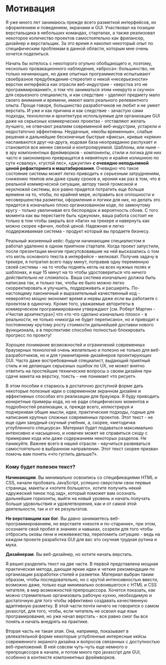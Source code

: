 # Мотивация

Я уже много лет занимаюсь прежде всего разметкой интерфейсов, их оформлением и поведением, экранами и GUI. Участвовал на позиции верстальщика в небольших командах, стартапах, а также реализовал некоторое количество проектов самостоятельно как фрилансер, дизайнер и верстальщик. За это время я накопил некоторый опыт по специфическим проблемам в данной области, которым мне очень хочется поделиться.

Начать бы хотелось с некоторого огульно обобщающего и, поэтому, несколько провакационного наблюдения, «вброса»: большинство, не только начинающих, но даже опытных программистов испытывают своебразное предубеждение-стереотип о некой «несерьезности» верстки интерфейса как отрасли веб-индустрии - «верстка это не программирование!», о том что заниматься этим «некруто и скучно» для серьезного специалиста, и как следствие - уделяют предмету мало своего внимания и времени, имеют мало реального релевантного опыта. Проще говоря, большинство разработчиков не любит и не умеет верстать. И уже и как причина и как следствие - зачастую сами подходы, технологии и архитектура используемые для организации GUI даже на серьезных коммерческих проектах - отставляют желать лучшего, не отвечают реалиям современной веб-индустрии, устарели и недостаточно эффективны. Неудачные, «якобы временные», слабые решения и дальнейшие бесконечные быстрые «фиксы», кривые «кряки» наслаиваются друг-на-друга, кодовая база неоправданно распухает и становится все менее связной и контролируемой. Шаблоны, или ныне - в эру компонентных фреймворков - компоненты, стили и логика для них часто и закономерно превращатся в невнятную и крайне излишнюю по сути «свалку», «густой лес», «джунгли» **с очевидно неподьемной ценой рефакторинга и маштабирования**. Очевидно что такое состояние системы может легко приводить к серьезным затруднениям, снижению темпов или даже срыву сроков и, ирония как раз в том, что в реальной коммерческой ситуации, автору такой громозкой и неуклюжей системы, все равно придется потратить еще больше времени на то, чтобы, по крайней мере, исправить все оплошности и несовершенства разметки, оформления и логики для них, но делать это придется в изначально плохо организованном коде, по замкнутому кругу - только увеличивая его беспорядок и вероятность сбоев. С того момента как вы перестаете быть «джуном», ваша работа состоит не только в том чтобы закрыть все «баги» на трекере и навернуть как можно скорее «фичи», любой ценой. Надежная и легко поддерживаемая система - продукт который вы продаете бизнесу.

Реальный жизненный кейс: будучи начинающим специалистом я работал удаленно в одном приятном стартапе. Когда проект запустили, после презентации многие присутсвовавшие на ней высказались о том что кегль основного текста в интерфейсе - мелковат. Получив задачу в трекере, я потратил всего пару минут, поправив одну переменную своей системы - на то чтобы поднять кегль на всех нужных полях и шаблонах, и еще 15 минут на то чтобы удостовериться что _ничего действительно не сломалось_. Ваша система изначально должна быть написана так, и только так, чтобы ее было можно легко скорректировать и улучшить, поддерживать и расширять. По-настоящему лаконичный и выразительный качественный код - невероятно мощно экономит время и нервы даже если вы работаете с проектом в одиночку. Кроме того, уважаемые авторитеты в коммерческом программировании утверждают [см. Роберт Мартин - «Чистая архитектура»] что «то что сделано изначально плохо» - в реальности, не только «никогда не будет переписано», но и приводит к постоянному крутому росту стоимости дальнейшей доставки нового функционала, а в перспективе способно полностью блокировать прогресс по проекту!

Хорошее понимание возможностей и ограничений современных браузерных технологий очень желательно и полезно не только для веб-разработчиков, но и для гуманитариев-дизайнеров проектирующих GUI. Часто даже востребованный специалист, выдающий приятный стиль и не делающих серьезных ошибок по UХ, не может внятно ответить на простейшие технические вопросы о своем дизайне при сдаче макета на верстку, тоесть - «не понимает что рисует».

В этом пособии я стараюсь в достаточно доступной форме дать некоторые полезные идеи о современном экранном дизайне и эффективных способах его реализации для браузера. Я буду приводить конкретные примеры кода, но не ради специфических моментов и подробностей реализации, а, прежде всего, иллюстрируя и подчеркивая общие мысли, идеи, практические подходы, годные для написания крупных сложных современных проектов. Этот текст - не еще один занудный скучный учебник, а, скорее, «методичка углубленного спецкурса». Материал будет подаваться максимально интенсивно и насыщенно, и новичек может не справиться сходу с примерами кода или даже содержанием некоторых разделов. Не паникуйте. Важнее всего в нашей отрасли - научиться развиваться самостоятельно в выбранном направлении. Этот текст скорее призван помочь вам понять «что гуглить двльше?».

### Кому будет полезен текст?

**Начинающим**. Вы минимально освоились со спецификациями HTML и CSS, начали пробовать JavaScript, успешно сверстали свои первые страницы, макеты и «хотите большего», хотите получить некий «дружеский пинок под зад», который поможет вам осознать дальнейшие горизонты, выйти на новый уровень и начать получать больше удовольствия и удовлетворения, как и от самой этой деятельности, так и от ее результатов.

**Не верстающим как бог**. Вы давно занимаетесь веб-программированием, но верстаете «нехотя и по-старинке», при этом, осознаете свой пробел в знаниях и навыках, созрели для того чтобы отбросить оковы лени и нежевежества, переломить ситуацию - ведь на каждом проекте разработка GUI для вас это скучная трудная рутина и мука.

**Дизайнерам**. Вы веб-дизайнер, но хотите начать верстать.

Я решил разделить текст на две части. В первой представлена мощная практическая метода, дающая яркие идеи и четкие рекомендации по организации разработки стилей и разметки. Материал выбран таким образом, чтобы последовательно, но с крутой интенсивностью ввести, возможно даже, только еще минимально освоившегося с HTML и CSS читателя, в мир возможностей препроцессора. Хочется показать, как можно стремительно организовать рабочую кухню, необходимую и достаточную для того чтобы эффективно создавать качественную адаптивную разметку. В этой части почти ничего не говорится о самом javascript, для того, чтобы, если читатель не освоил еще язык програмирования, но уже начал верстать - все равно смог бы все понять и начать внедрять на практике.

Вторая часть не такая злая. Она, например, показывает в увлекательной форме некоторые углубленные интересные кейсы современного экраного дизайна и вопросов связанных с доступностью веб-приложений. В ней совсем чуть-чуть еще немного о препроцессоре в начале, и потом много про javascript для GUI, особенно в контексте компонентных фреймворков.
